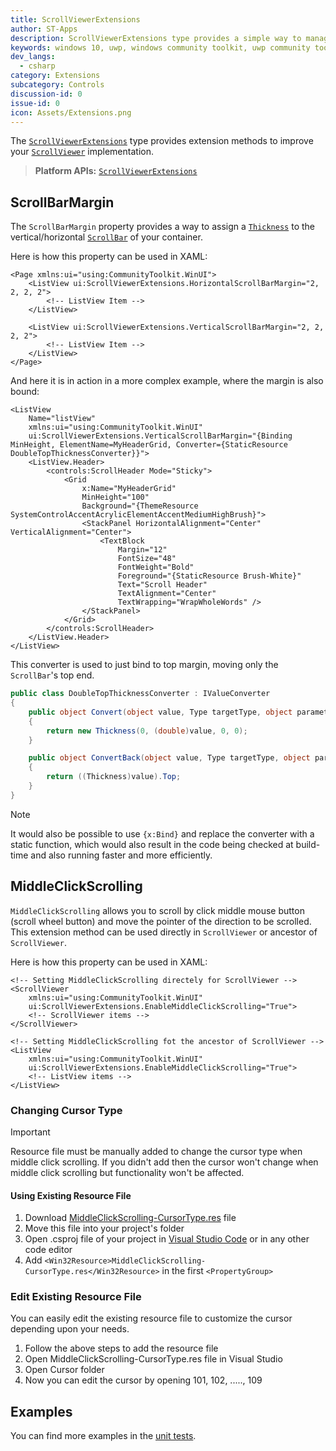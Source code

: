 ```yaml
---
title: ScrollViewerExtensions
author: ST-Apps
description: ScrollViewerExtensions type provides a simple way to manage Margin for any ScrollBar inside any container.
keywords: windows 10, uwp, windows community toolkit, uwp community toolkit, uwp toolkit, ScrollViewer, extensions
dev_langs:
  - csharp
category: Extensions
subcategory: Controls
discussion-id: 0
issue-id: 0
icon: Assets/Extensions.png
---
```


The [`ScrollViewerExtensions`](/dotnet/api/microsoft.toolkit.uwp.ui.scrollviewerextensions) type provides extension methods to improve your [`ScrollViewer`](/uwp/api/windows.ui.xaml.controls.scrollviewer) implementation.

> **Platform APIs:** [`ScrollViewerExtensions`](/dotnet/api/microsoft.toolkit.uwp.ui.scrollviewerextensions)

## ScrollBarMargin

The `ScrollBarMargin` property provides a way to assign a [`Thickness`](/dotnet/api/system.windows.thickness) to the vertical/horizontal [`ScrollBar`](/uwp/api/windows.ui.xaml.controls.primitives.scrollbar) of your container.

Here is how this property can be used in XAML:

```xaml
<Page xmlns:ui="using:CommunityToolkit.WinUI">
    <ListView ui:ScrollViewerExtensions.HorizontalScrollBarMargin="2, 2, 2, 2">
        <!-- ListView Item -->
    </ListView>

    <ListView ui:ScrollViewerExtensions.VerticalScrollBarMargin="2, 2, 2, 2">
        <!-- ListView Item -->
    </ListView>
</Page>
```

And here it is in action in a more complex example, where the margin is also bound:

```xaml
<ListView
    Name="listView"
    xmlns:ui="using:CommunityToolkit.WinUI"
    ui:ScrollViewerExtensions.VerticalScrollBarMargin="{Binding MinHeight, ElementName=MyHeaderGrid, Converter={StaticResource DoubleTopThicknessConverter}}">
    <ListView.Header>
        <controls:ScrollHeader Mode="Sticky">
            <Grid
                x:Name="MyHeaderGrid"
                MinHeight="100"
                Background="{ThemeResource SystemControlAccentAcrylicElementAccentMediumHighBrush}">
                <StackPanel HorizontalAlignment="Center" VerticalAlignment="Center">
                    <TextBlock
                        Margin="12"
                        FontSize="48"
                        FontWeight="Bold"
                        Foreground="{StaticResource Brush-White}"
                        Text="Scroll Header"
                        TextAlignment="Center"
                        TextWrapping="WrapWholeWords" />
                </StackPanel>
            </Grid>
        </controls:ScrollHeader>
    </ListView.Header>
</ListView>
```

This converter is used to just bind to top margin, moving only the `ScrollBar`'s top end.

```csharp
public class DoubleTopThicknessConverter : IValueConverter
{
    public object Convert(object value, Type targetType, object parameter, string language)
    {
        return new Thickness(0, (double)value, 0, 0);
    }

    public object ConvertBack(object value, Type targetType, object parameter, string language)
    {
        return ((Thickness)value).Top;
    }
}
```

> [!NOTE]
> It would also be possible to use `{x:Bind}` and replace the converter with a static function, which would also result in the code being checked at build-time and also running faster and more efficiently.

## MiddleClickScrolling

`MiddleClickScrolling` allows you to scroll by click middle mouse button (scroll wheel button) and move the pointer of the direction to be scrolled. This extension method can be used directly in `ScrollViewer` or ancestor of `ScrollViewer`.

Here is how this property can be used in XAML:

```xaml
<!-- Setting MiddleClickScrolling directely for ScrollViewer -->
<ScrollViewer
    xmlns:ui="using:CommunityToolkit.WinUI"
    ui:ScrollViewerExtensions.EnableMiddleClickScrolling="True">
    <!-- ScrollViewer items -->
</ScrollViewer>

<!-- Setting MiddleClickScrolling fot the ancestor of ScrollViewer -->
<ListView
    xmlns:ui="using:CommunityToolkit.WinUI"
    ui:ScrollViewerExtensions.EnableMiddleClickScrolling="True">
    <!-- ListView items -->
</ListView>
```

### Changing Cursor Type

> [!IMPORTANT]
> Resource file must be manually added to change the cursor type when middle click scrolling. If you didn't add then the cursor won't change when middle click scrolling but functionality won't be affected.

#### Using Existing Resource File

1. Download [MiddleClickScrolling-CursorType.res](https://github.com/windows-toolkit/WindowsCommunityToolkit/tree/rel/7.1.0/Microsoft.Toolkit.Uwp.UI/Extensions/ScrollViewer/MiddleClickScrolling-CursorType.res) file
2. Move this file into your project's folder
3. Open .csproj file of your project in [Visual Studio Code](https://code.visualstudio.com/) or in any other code editor
4. Add `<Win32Resource>MiddleClickScrolling-CursorType.res</Win32Resource>` in the first `<PropertyGroup>`

### Edit Existing Resource File

You can easily edit the existing resource file to customize the cursor depending upon your needs.

1. Follow the above steps to add the resource file
2. Open MiddleClickScrolling-CursorType.res file in Visual Studio
3. Open Cursor folder
4. Now you can edit the cursor by opening 101, 102, ....., 109

## Examples

You can find more examples in the [unit tests](https://github.com/windows-toolkit/WindowsCommunityToolkit/tree/rel/7.1.0/UnitTests).
